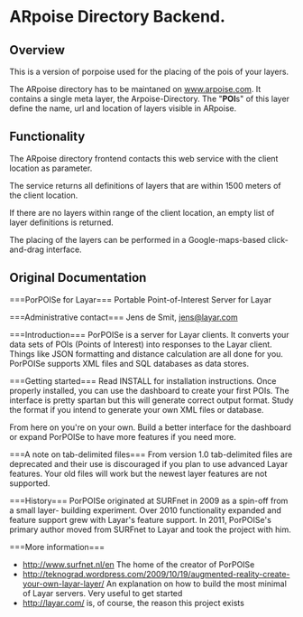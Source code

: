 # ARpoise Directory Backend.

## Overview
This is a version of porpoise used for the placing of the pois of your layers.

The ARpoise directory has to be maintaned on www.arpoise.com. It contains a single meta layer, the Arpoise-Directory.
The "**POI**s" of this layer define the name, url and location of layers visible in ARpoise.

## Functionality
The ARpoise directory frontend contacts this web service with the client location as parameter.

The service returns all definitions of layers that are within 1500 meters of the client location.

If there are no layers within range of the client location, an empty list of layer definitions is returned.

The placing of the layers can be performed in a Google-maps-based click-and-drag interface.

## Original Documentation
===PorPOISe for Layar===
Portable Point-of-Interest Server for Layar

===Administrative contact===
Jens de Smit, jens@layar.com

===Introduction===
PorPOISe is a server for Layar clients. It converts your data sets of POIs
(Points of Interest) into responses to the Layar client. Things like JSON
formatting and distance calculation are all done for you. PorPOISe supports
XML files and SQL databases as data stores.

===Getting started===
Read INSTALL for installation instructions. Once properly installed, you can
use the dashboard to create your first POIs. The interface is pretty spartan
but this will generate correct output format. Study the format if you intend to
generate your own XML files or database.

From here on you're on your own. Build a better interface for the dashboard or
expand PorPOISe to have more features if you need more.

===A note on tab-delimited files===
From version 1.0 tab-delimited files are deprecated and their use is
discouraged if you plan to use advanced Layar features. Your old files will
work but the newest layer features are not supported.

===History===
PorPOISe originated at SURFnet in 2009 as a spin-off from a small layer-
building experiment. Over 2010 functionality expanded and feature support
grew with Layar's feature support. In 2011, PorPOISe's primary author moved
from SURFnet to Layar and took the project with him.

===More information===
  * http://www.surfnet.nl/en The home of the creator of PorPOISe
  * http://teknograd.wordpress.com/2009/10/19/augmented-reality-create-your-own-layar-layer/ An explanation on how to build the most minimal of Layar servers. Very useful to get started
  * http://layar.com/ is, of course, the reason this project exists
